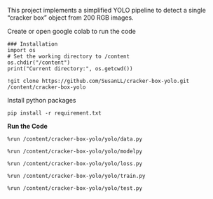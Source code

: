 This project implements a simplified YOLO pipeline to detect a single “cracker box” object from 200 RGB images.

Create or open google colab to run the code
```Shell
### Installation
import os
# Set the working directory to /content
os.chdir("/content")
print("Current directory:", os.getcwd())

!git clone https://github.com/SusanLL/cracker-box-yolo.git /content/cracker-box-yolo
```
Install python packages
   ```Shell
   pip install -r requirement.txt
   ```
**Run the Code**
```Shell
%run /content/cracker-box-yolo/yolo/data.py

%run /content/cracker-box-yolo/yolo/modelpy

%run /content/cracker-box-yolo/yolo/loss.py

%run /content/cracker-box-yolo/yolo/train.py

%run /content/cracker-box-yolo/yolo/test.py
```



